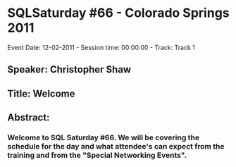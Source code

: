 # SQLSaturday #66 - Colorado Springs 2011
Event Date: 12-02-2011 - Session time: 00:00:00 - Track: Track 1
## Speaker: Christopher Shaw
## Title: Welcome
## Abstract:
### Welcome to SQL Saturday #66. We will be covering the schedule for the day and what attendee's can expect from the training and from the "Special Networking Events".
